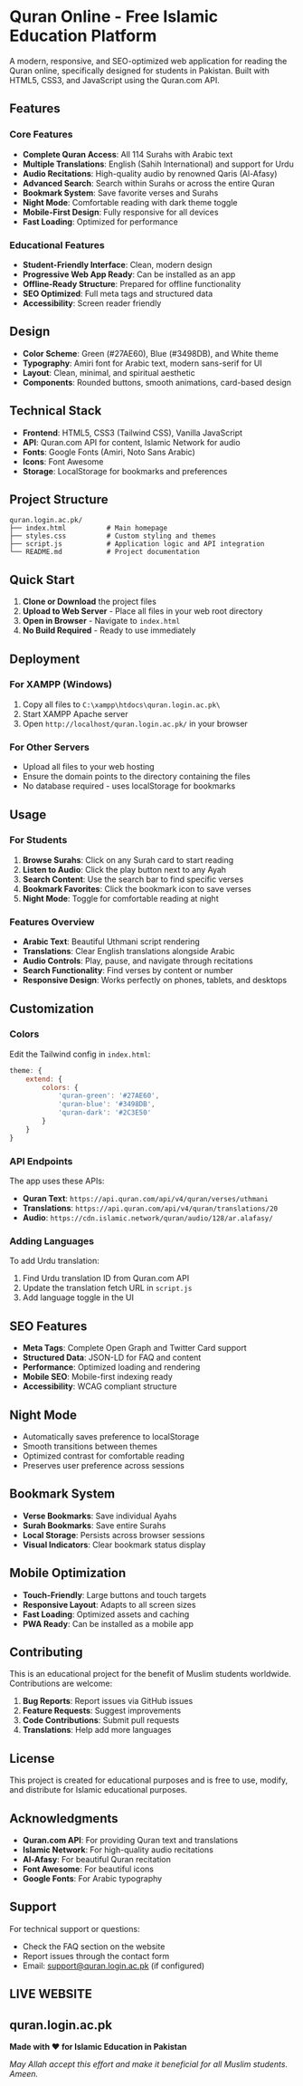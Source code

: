 # Quran Online - Free Islamic Education Platform

A modern, responsive, and SEO-optimized web application for reading the Quran online, specifically designed for students in Pakistan. Built with HTML5, CSS3, and JavaScript using the Quran.com API.

##  Features

### Core Features
- **Complete Quran Access**: All 114 Surahs with Arabic text
- **Multiple Translations**: English (Sahih International) and support for Urdu
- **Audio Recitations**: High-quality audio by renowned Qaris (Al-Afasy)
- **Advanced Search**: Search within Surahs or across the entire Quran
- **Bookmark System**: Save favorite verses and Surahs
- **Night Mode**: Comfortable reading with dark theme toggle
- **Mobile-First Design**: Fully responsive for all devices
- **Fast Loading**: Optimized for performance

### Educational Features
- **Student-Friendly Interface**: Clean, modern design
- **Progressive Web App Ready**: Can be installed as an app
- **Offline-Ready Structure**: Prepared for offline functionality
- **SEO Optimized**: Full meta tags and structured data
- **Accessibility**: Screen reader friendly

##  Design

- **Color Scheme**: Green (#27AE60), Blue (#3498DB), and White theme
- **Typography**: Amiri font for Arabic text, modern sans-serif for UI
- **Layout**: Clean, minimal, and spiritual aesthetic
- **Components**: Rounded buttons, smooth animations, card-based design

##  Technical Stack

- **Frontend**: HTML5, CSS3 (Tailwind CSS), Vanilla JavaScript
- **API**: Quran.com API for content, Islamic Network for audio
- **Fonts**: Google Fonts (Amiri, Noto Sans Arabic)
- **Icons**: Font Awesome
- **Storage**: LocalStorage for bookmarks and preferences

##  Project Structure

```
quran.login.ac.pk/
├── index.html          # Main homepage
├── styles.css          # Custom styling and themes
├── script.js           # Application logic and API integration
└── README.md           # Project documentation
```

##  Quick Start

1. **Clone or Download** the project files
2. **Upload to Web Server** - Place all files in your web root directory
3. **Open in Browser** - Navigate to `index.html`
4. **No Build Required** - Ready to use immediately

##  Deployment

### For XAMPP (Windows)
1. Copy all files to `C:\xampp\htdocs\quran.login.ac.pk\`
2. Start XAMPP Apache server
3. Open `http://localhost/quran.login.ac.pk/` in your browser

### For Other Servers
- Upload all files to your web hosting
- Ensure the domain points to the directory containing the files
- No database required - uses localStorage for bookmarks

##  Usage

### For Students
1. **Browse Surahs**: Click on any Surah card to start reading
2. **Listen to Audio**: Click the play button next to any Ayah
3. **Search Content**: Use the search bar to find specific verses
4. **Bookmark Favorites**: Click the bookmark icon to save verses
5. **Night Mode**: Toggle for comfortable reading at night

### Features Overview
- **Arabic Text**: Beautiful Uthmani script rendering
- **Translations**: Clear English translations alongside Arabic
- **Audio Controls**: Play, pause, and navigate through recitations
- **Search Functionality**: Find verses by content or number
- **Responsive Design**: Works perfectly on phones, tablets, and desktops

##  Customization

### Colors
Edit the Tailwind config in `index.html`:
```javascript
theme: {
    extend: {
        colors: {
            'quran-green': '#27AE60',
            'quran-blue': '#3498DB',
            'quran-dark': '#2C3E50'
        }
    }
}
```

### API Endpoints
The app uses these APIs:
- **Quran Text**: `https://api.quran.com/api/v4/quran/verses/uthmani`
- **Translations**: `https://api.quran.com/api/v4/quran/translations/20`
- **Audio**: `https://cdn.islamic.network/quran/audio/128/ar.alafasy/`

### Adding Languages
To add Urdu translation:
1. Find Urdu translation ID from Quran.com API
2. Update the translation fetch URL in `script.js`
3. Add language toggle in the UI

##  SEO Features

- **Meta Tags**: Complete Open Graph and Twitter Card support
- **Structured Data**: JSON-LD for FAQ and content
- **Performance**: Optimized loading and rendering
- **Mobile SEO**: Mobile-first indexing ready
- **Accessibility**: WCAG compliant structure

##  Night Mode

- Automatically saves preference to localStorage
- Smooth transitions between themes
- Optimized contrast for comfortable reading
- Preserves user preference across sessions

##  Bookmark System

- **Verse Bookmarks**: Save individual Ayahs
- **Surah Bookmarks**: Save entire Surahs
- **Local Storage**: Persists across browser sessions
- **Visual Indicators**: Clear bookmark status display

##  Mobile Optimization

- **Touch-Friendly**: Large buttons and touch targets
- **Responsive Layout**: Adapts to all screen sizes
- **Fast Loading**: Optimized assets and caching
- **PWA Ready**: Can be installed as a mobile app

##  Contributing

This is an educational project for the benefit of Muslim students worldwide. Contributions are welcome:

1. **Bug Reports**: Report issues via GitHub issues
2. **Feature Requests**: Suggest improvements
3. **Code Contributions**: Submit pull requests
4. **Translations**: Help add more languages

##  License

This project is created for educational purposes and is free to use, modify, and distribute for Islamic educational purposes.

##  Acknowledgments

- **Quran.com API**: For providing Quran text and translations
- **Islamic Network**: For high-quality audio recitations
- **Al-Afasy**: For beautiful Quran recitation
- **Font Awesome**: For beautiful icons
- **Google Fonts**: For Arabic typography

##  Support

For technical support or questions:
- Check the FAQ section on the website
- Report issues through the contact form
- Email: support@quran.login.ac.pk (if configured)

## LIVE WEBSITE
quran.login.ac.pk
---

**Made with ❤️ for Islamic Education in Pakistan**

*May Allah accept this effort and make it beneficial for all Muslim students. Ameen.*


